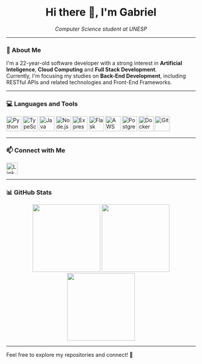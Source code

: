 <h1 align="center">Hi there 👋, I'm Gabriel</h1>

<p align="center">
  <em>Computer Science student at UNESP</em><br/>
</p>

---

### 🧠 About Me

I'm a 22-year-old software developer with a strong interest in **Artificial Inteligence**, **Cloud Computing** and **Full Stack Development**.  
Currently, I'm focusing my studies on **Back-End Development**, including RESTful APIs and related technologies and Front-End Frameworks.

---

### 💻 Languages and Tools

<p>
  <img src="https://cdn.jsdelivr.net/gh/devicons/devicon/icons/python/python-original.svg" width="40" alt="Python"/>
  <img src="https://cdn.jsdelivr.net/gh/devicons/devicon/icons/typescript/typescript-original.svg" width="40" alt="TypeScript"/>
  <img src="https://cdn.jsdelivr.net/gh/devicons/devicon/icons/java/java-original.svg" width="40" alt="Java"/>
  <img src="https://cdn.jsdelivr.net/gh/devicons/devicon/icons/nodejs/nodejs-original.svg" width="40" alt="Node.js"/>
  <img src="https://upload.wikimedia.org/wikipedia/commons/6/64/Expressjs.png" width="40" alt="Express.js"/>
  <img src="https://upload.wikimedia.org/wikipedia/commons/3/3c/Flask_logo.svg" width="40" alt="Flask"/>
  <img src="https://upload.wikimedia.org/wikipedia/commons/9/93/Amazon_Web_Services_Logo.svg" width="40" alt="AWS"/>
  <img src="https://cdn.jsdelivr.net/gh/devicons/devicon/icons/postgresql/postgresql-original.svg" width="40" alt="PostgreSQL"/>
  <img src="https://cdn.jsdelivr.net/gh/devicons/devicon/icons/docker/docker-original.svg" width="40" alt="Docker"/>
  <img src="https://cdn.jsdelivr.net/gh/devicons/devicon/icons/git/git-original.svg" width="40" alt="Git"/>
</p>

---

### 📫 Connect with Me

<p>
  <a href="https://www.linkedin.com/in/gcarucce10/" target="_blank">
    <img src="https://cdn.jsdelivr.net/gh/devicons/devicon/icons/linkedin/linkedin-original.svg" width="30" alt="LinkedIn"/>
  </a>
</p>

---

### 📊 GitHub Stats

<div align="center">
  
  <img src="https://github-readme-stats.vercel.app/api?username=gcarucce10&show_icons=true&theme=tokyonight&hide_border=true&border_radius=20&include_all_commits=true&count_private=true" height="180"/>
  
  <img src="https://github-readme-stats.vercel.app/api/top-langs/?username=gcarucce10&layout=compact&theme=tokyonight&hide_border=true&border_radius=20" height="180"/>
  
</div>

<div align="center">
  
  <img src="https://streak-stats.demolab.com?user=gcarucce10&theme=tokyonight&hide_border=true&border_radius=20" height="180"/>
  
</div>

---

Feel free to explore my repositories and connect! 🚀
